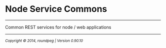 # Node Service Commons
- - -

Common REST services for node / web applications

- - -
<p><small><em>Copyright © 2014, roundpeg | Version 0.90.10</em></small></p>
